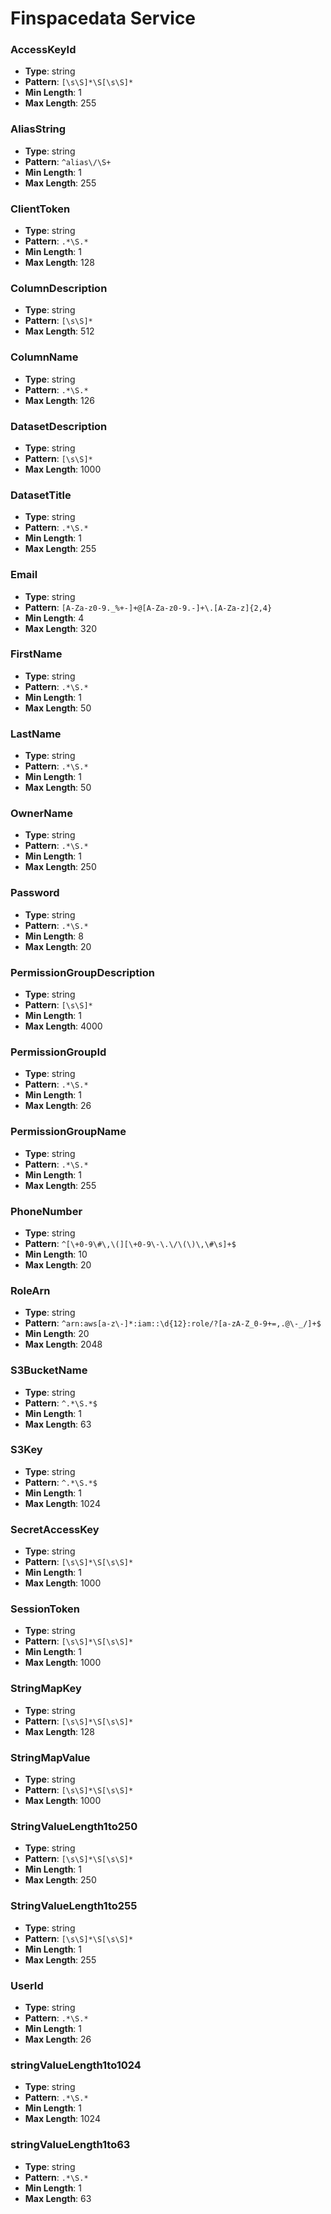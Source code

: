 # Finspacedata Service

### AccessKeyId
- **Type**: string
- **Pattern**: `[\s\S]*\S[\s\S]*`
- **Min Length**: 1
- **Max Length**: 255

### AliasString
- **Type**: string
- **Pattern**: `^alias\/\S+`
- **Min Length**: 1
- **Max Length**: 255

### ClientToken
- **Type**: string
- **Pattern**: `.*\S.*`
- **Min Length**: 1
- **Max Length**: 128

### ColumnDescription
- **Type**: string
- **Pattern**: `[\s\S]*`
- **Max Length**: 512

### ColumnName
- **Type**: string
- **Pattern**: `.*\S.*`
- **Max Length**: 126

### DatasetDescription
- **Type**: string
- **Pattern**: `[\s\S]*`
- **Max Length**: 1000

### DatasetTitle
- **Type**: string
- **Pattern**: `.*\S.*`
- **Min Length**: 1
- **Max Length**: 255

### Email
- **Type**: string
- **Pattern**: `[A-Za-z0-9._%+-]+@[A-Za-z0-9.-]+\.[A-Za-z]{2,4}`
- **Min Length**: 4
- **Max Length**: 320

### FirstName
- **Type**: string
- **Pattern**: `.*\S.*`
- **Min Length**: 1
- **Max Length**: 50

### LastName
- **Type**: string
- **Pattern**: `.*\S.*`
- **Min Length**: 1
- **Max Length**: 50

### OwnerName
- **Type**: string
- **Pattern**: `.*\S.*`
- **Min Length**: 1
- **Max Length**: 250

### Password
- **Type**: string
- **Pattern**: `.*\S.*`
- **Min Length**: 8
- **Max Length**: 20

### PermissionGroupDescription
- **Type**: string
- **Pattern**: `[\s\S]*`
- **Min Length**: 1
- **Max Length**: 4000

### PermissionGroupId
- **Type**: string
- **Pattern**: `.*\S.*`
- **Min Length**: 1
- **Max Length**: 26

### PermissionGroupName
- **Type**: string
- **Pattern**: `.*\S.*`
- **Min Length**: 1
- **Max Length**: 255

### PhoneNumber
- **Type**: string
- **Pattern**: `^[\+0-9\#\,\(][\+0-9\-\.\/\(\)\,\#\s]+$`
- **Min Length**: 10
- **Max Length**: 20

### RoleArn
- **Type**: string
- **Pattern**: `^arn:aws[a-z\-]*:iam::\d{12}:role/?[a-zA-Z_0-9+=,.@\-_/]+$`
- **Min Length**: 20
- **Max Length**: 2048

### S3BucketName
- **Type**: string
- **Pattern**: `^.*\S.*$`
- **Min Length**: 1
- **Max Length**: 63

### S3Key
- **Type**: string
- **Pattern**: `^.*\S.*$`
- **Min Length**: 1
- **Max Length**: 1024

### SecretAccessKey
- **Type**: string
- **Pattern**: `[\s\S]*\S[\s\S]*`
- **Min Length**: 1
- **Max Length**: 1000

### SessionToken
- **Type**: string
- **Pattern**: `[\s\S]*\S[\s\S]*`
- **Min Length**: 1
- **Max Length**: 1000

### StringMapKey
- **Type**: string
- **Pattern**: `[\s\S]*\S[\s\S]*`
- **Max Length**: 128

### StringMapValue
- **Type**: string
- **Pattern**: `[\s\S]*\S[\s\S]*`
- **Max Length**: 1000

### StringValueLength1to250
- **Type**: string
- **Pattern**: `[\s\S]*\S[\s\S]*`
- **Min Length**: 1
- **Max Length**: 250

### StringValueLength1to255
- **Type**: string
- **Pattern**: `[\s\S]*\S[\s\S]*`
- **Min Length**: 1
- **Max Length**: 255

### UserId
- **Type**: string
- **Pattern**: `.*\S.*`
- **Min Length**: 1
- **Max Length**: 26

### stringValueLength1to1024
- **Type**: string
- **Pattern**: `.*\S.*`
- **Min Length**: 1
- **Max Length**: 1024

### stringValueLength1to63
- **Type**: string
- **Pattern**: `.*\S.*`
- **Min Length**: 1
- **Max Length**: 63

